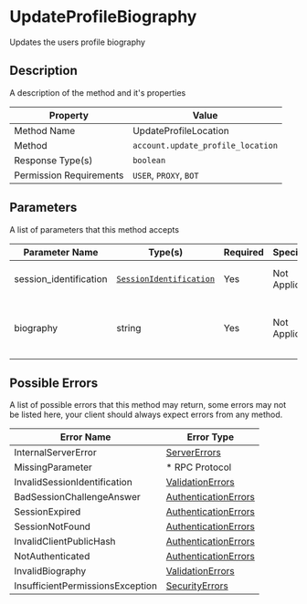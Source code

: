# UpdateProfileBiography

Updates the users profile biography

## Description

A description of the method and it's properties

| Property                | Value                             |
|-------------------------|-----------------------------------|
| Method Name             | UpdateProfileLocation             |
| Method                  | `account.update_profile_location` |
| Response Type(s)        | `boolean`                         |
| Permission Requirements | `USER`, `PROXY`, `BOT`            |

## Parameters

A list of parameters that this method accepts

| Parameter Name         | Type(s)                                                           | Required | Specification  | Deprecated | Versions | Description                                    |
|------------------------|-------------------------------------------------------------------|----------|----------------|------------|----------|------------------------------------------------|
| session_identification | [`SessionIdentification`](../../Objects/SessionIdentification.md) | Yes      | Not Applicable | No         | 1.0      | The Session Identification object              |
| biography              | string                                                            | Yes      | Not Applicable | No         | 1.0      | The biography text to set to the users profile |

## Possible Errors

A list of possible errors that this method may return, some errors
may not be listed here, your client should always expect errors from
any method.

| Error Name                       | Error Type                                                   |
|----------------------------------|--------------------------------------------------------------|
| InternalServerError              | [ServerErrors](../../Errors/ServerErrors.md)                 |
| MissingParameter                 | * RPC Protocol                                               |
| InvalidSessionIdentification     | [ValidationErrors](../../Errors/ValidationErrors.md)         |
| BadSessionChallengeAnswer        | [AuthenticationErrors](../../Errors/AuthenticationErrors.md) |
| SessionExpired                   | [AuthenticationErrors](../../Errors/AuthenticationErrors.md) |
| SessionNotFound                  | [AuthenticationErrors](../../Errors/AuthenticationErrors.md) |
| InvalidClientPublicHash          | [AuthenticationErrors](../../Errors/AuthenticationErrors.md) |
| NotAuthenticated                 | [AuthenticationErrors](../../Errors/AuthenticationErrors.md) |
| InvalidBiography                 | [ValidationErrors](../../Errors/ValidationErrors.md)         |
| InsufficientPermissionsException | [SecurityErrors](../../Errors/SecurityErrors.md)             |